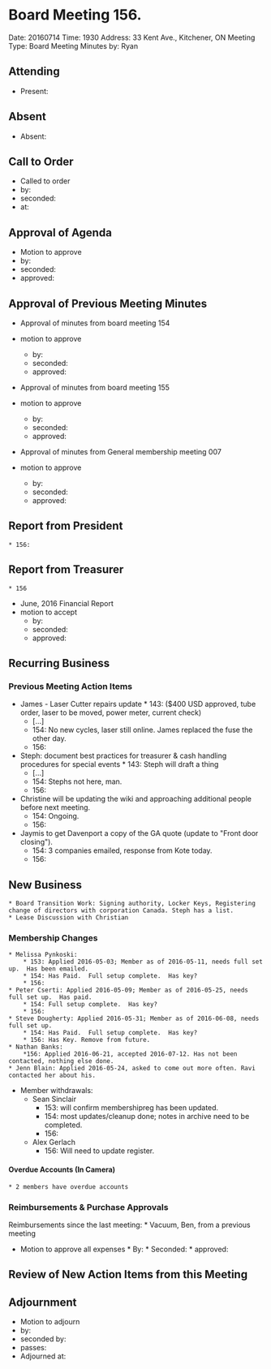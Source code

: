 # Board Meeting 156.

Date: 20160714
Time: 1930
Address: 33 Kent Ave., Kitchener, ON
Meeting Type: Board Meeting
Minutes by: Ryan

## Attending
* Present: 

## Absent
* Absent: 

## Call to Order
* Called to order
 * by: 
 * seconded:  
 * at: 

## Approval of Agenda
* Motion to approve
 * by: 
 * seconded: 
 * approved:

## Approval of Previous Meeting Minutes
* Approval of minutes from board meeting 154
 * motion to approve
     * by: 
     * seconded: 
     * approved: 

* Approval of minutes from board meeting 155
 * motion to approve
     * by: 
     * seconded: 
     * approved: 

* Approval of minutes from General membership meeting 007
 * motion to approve
     * by: 
     * seconded: 
     * approved: 

## Report from President
	* 156:

## Report from Treasurer
	* 156

* June, 2016 Financial Report
 * motion to accept
     * by: 
     * seconded: 
     * approved:

## Recurring Business

### Previous Meeting Action Items
* James - Laser Cutter repairs update
        * 143: ($400 USD approved, tube order, laser to be moved, power meter, current check)
	* [...]
	* 154: No new cycles, laser still online.  James replaced the fuse the other day.
	* 156:
* Steph: document best practices for treasurer & cash handling procedures for special events
        * 143: Steph will draft a thing
	* [...]
	* 154: Stephs not here, man.
	* 156:
* Christine will be updating the wiki and approaching additional people before next meeting.
	* 154: Ongoing.
	* 156:
* Jaymis to get Davenport a copy of the GA quote (update to "Front door closing").
	* 154: 3 companies emailed, response from Kote today.
	* 156:

## New Business

	* Board Transition Work: Signing authority, Locker Keys, Registering change of directors with corporation Canada. Steph has a list.
	* Lease Discussion with Christian 

### Membership Changes 
	* Melissa Pynkoski:
		* 153: Applied 2016-05-03; Member as of 2016-05-11, needs full set up.  Has been emailed.
		* 154: Has Paid.  Full setup complete.  Has key?
		* 156:
	* Peter Cserti: Applied 2016-05-09; Member as of 2016-05-25, needs full set up.  Has paid.
		* 154: Full setup complete.  Has key?
		* 156: 
	* Steve Dougherty: Applied 2016-05-31; Member as of 2016-06-08, needs full set up.
		* 154: Has Paid.  Full setup complete.  Has key?
		* 156: Has Key. Remove from future.
	* Nathan Banks:
		*156: Applied 2016-06-21, accepted 2016-07-12. Has not been contacted, nothing else done.
	* Jenn Blain: Applied 2016-05-24, asked to come out more often. Ravi contacted her about his.

* Member withdrawals:
	* Sean Sinclair
		* 153: will confirm membershipreg has been updated.
		* 154: most updates/cleanup done; notes in archive need to be completed.
		* 156:
	* Alex Gerlach
		* 156: Will need to update register. 

#### Overdue Accounts (In Camera)
	* 2 members have overdue accounts

### Reimbursements & Purchase Approvals
Reimbursements since the last meeting:
	* Vacuum, Ben, from a previous meeting

* Motion to approve all expenses
		* By: 
		* Seconded: 
		* approved:

## Review of New Action Items from this Meeting

## Adjournment
* Motion to adjourn
 * by: 
 * seconded by: 
 * passes:  
* Adjourned at: 
